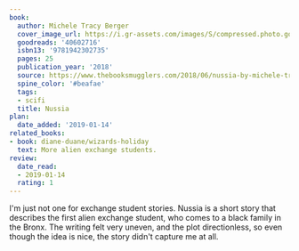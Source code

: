 ```yaml
---
book:
  author: Michele Tracy Berger
  cover_image_url: https://i.gr-assets.com/images/S/compressed.photo.goodreads.com/books/1529578290l/40602716._SX98_.jpg
  goodreads: '40602716'
  isbn13: '9781942302735'
  pages: 25
  publication_year: '2018'
  source: https://www.thebooksmugglers.com/2018/06/nussia-by-michele-tracy-berger.html
  spine_color: '#beafae'
  tags:
  - scifi
  title: Nussia
plan:
  date_added: '2019-01-14'
related_books:
- book: diane-duane/wizards-holiday
  text: More alien exchange students.
review:
  date_read:
  - 2019-01-14
  rating: 1
---
```


I'm just not one for exchange student stories.
Nussia
is a short story that describes the first alien exchange student, who comes to a black family in the Bronx. The writing felt very uneven, and the plot directionless, so even though the idea is nice, the story didn't capture me at all.

